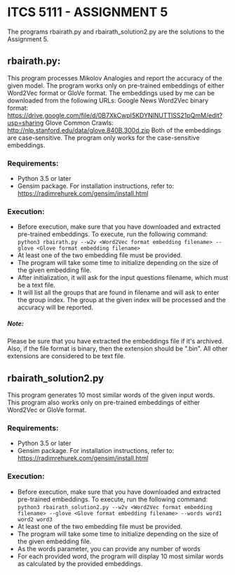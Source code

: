 # ITCS 5111 - ASSIGNMENT 5

The programs rbairath.py and rbairath_solution2.py are the solutions to the Assignment 5.

## rbairath.py:
This program processes Mikolov Analogies and report the accuracy of the given model. The program works only on pre-trained embeddings of either Word2Vec format or GloVe format. The embeddings used by me can be downloaded from the following URLs:
Google News Word2Vec binary format: https://drive.google.com/file/d/0B7XkCwpI5KDYNlNUTTlSS21pQmM/edit?usp=sharing
Glove Common Crawls: http://nlp.stanford.edu/data/glove.840B.300d.zip
Both of the embeddings are case-sensitive. The program only works for the case-sensitive embeddings.

### Requirements:
* Python 3.5 or later
* Gensim package. For installation instructions, refer to: https://radimrehurek.com/gensim/install.html

### Execution:
* Before execution, make sure that you have downloaded and extracted pre-trained embeddings. To execute, run the following command:
`python3 rbairath.py --w2v <Word2Vec format embedding filename> --glove <Glove format embedding filename>`
* At least one of the two embedding file must be provided. 
* The program will take some time to initialize depending on the size of the given embedding file. 
* After initialization, it will ask for the input questions filename, which must be a text file. 
* It will list all the groups that are found in filename and will ask to enter the group index. The group at the given index will be processed and the accuracy will be reported.

##### Note:
Please be sure that you have extracted the embeddings file if it's archived. Also, if the file format is binary, then the extension should be ".bin". All other extensions are considered to be text file.

## rbairath_solution2.py
This program generates 10 most similar words of the given input words. This program also works only on pre-trained embeddings of either Word2Vec or GloVe format.

### Requirements:
* Python 3.5 or later
* Gensim package. For installation instructions, refer to: https://radimrehurek.com/gensim/install.html

### Execution:
* Before execution, make sure that you have downloaded and extracted pre-trained embeddings. To execute, run the following command:
`python3 rbairath_solution2.py --w2v <Word2Vec format embedding filename> --glove <Glove format embedding filename> --words word1 word2 word3` 
* At least one of the two embedding file must be provided. 
* The program will take some time to initialize depending on the size of the given embedding file. 
* As the words parameter, you can provide any number of words
* For each provided word, the program will display 10 most similar words as calculated by the provided embeddings.